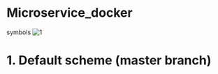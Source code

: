 # Microservice_docker
symbols
![1](https://github.com/MineLisovich/Microservice_docker/assets/33331403/019ed206-209f-4c50-84fb-32e532057c61)

# 1. Default scheme (master branch)

